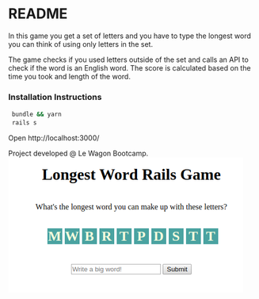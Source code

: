 # README

In this game you get a set of letters and you have to type the longest word you can think of using only letters in the set. 

The game checks if you used letters outside of the set and calls an API to check if the word is an English word. The score is calculated based on the time you took and length of the word.

### Installation Instructions
```bash
 bundle && yarn
 rails s
```
Open http://localhost:3000/

Project developed @ Le Wagon Bootcamp.
![Screenshot](app/assets/images/longest_word.png)